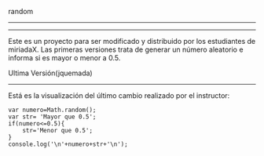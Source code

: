 random
______
______

Este es un proyecto para ser modificado y distribuido por los estudiantes
de miriadaX. Las primeras versiones trata de generar un número aleatorio
e informa si es mayor o menor a 0.5.

Ultima Versión(jquemada)
_______________________

Está es la visualización del último cambio realizado por el instructor:

	var numero=Math.random();
	var str= 'Mayor que 0.5';
	if(numero<=0.5){
		str='Menor que 0.5';
	}
	console.log('\n'+numero+str+'\n');



